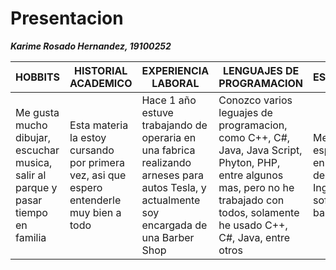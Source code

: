 # Presentacion
***Karime Rosado Hernandez, 19100252***


| **HOBBITS** | **HISTORIAL ACADEMICO** | **EXPERIENCIA LABORAL** | **LENGUAJES DE PROGRAMACION** | **ESPECIALIDAD** | 
|-------------|-------------------------|-------------------------|-------------------------------|------------------|
| Me gusta mucho dibujar, escuchar musica, salir al parque y pasar tiempo en familia | Esta materia la estoy cursando por primera vez, asi que espero entenderle muy bien a todo | Hace 1 año estuve trabajando de operaria en una fabrica realizando arneses para autos Tesla, y actualmente soy encargada de una Barber Shop | Conozco varios leguajes de programacion, como C++, C#, Java, Java Script, Phyton, PHP, entre algunos mas, pero no he trabajado con todos, solamente he usado C++, C#, Java, entre otros | Me gustaria especializarme en Desarrollo de software o Ingenieria de software y bases de datos |


